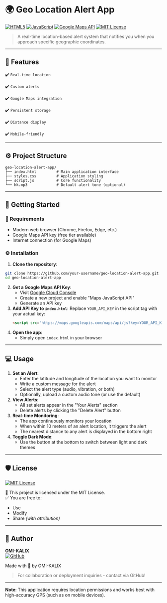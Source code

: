 # 🌍 Geo Location Alert App
[![HTML5](https://img.shields.io/badge/HTML5-E34F26?logo=html5&logoColor=white)](https://developer.mozilla.org/en-US/docs/Web/HTML)
[![JavaScript](https://img.shields.io/badge/JavaScript-F7DF1E?logo=javascript&logoColor=black)](https://developer.mozilla.org/en-US/docs/Web/JavaScript)
[![Google Maps API](https://img.shields.io/badge/Google_Maps-4285F4?logo=googlemaps&logoColor=white)](https://developers.google.com/maps)
[![MIT License](https://img.shields.io/badge/License-MIT-green.svg)](https://opensource.org/licenses/MIT)
> A real-time location-based alert system that notifies you when you approach specific geographic coordinates.
---
## 📌 Features
✔️ `Real-time location`
    
✔️ `Custom alerts` 

✔️ `Google Maps integration`

✔️ `Persistent storage`

✔️ `Distance display`

✔️ `Mobile-friendly`

---
## ⚙️ Project Structure
```
geo-location-alert-app/
├── index.html         # Main application interface
├── styles.css         # Application styling
├── script.js          # Core functionality
└── hk.mp3             # Default alert tone (optional)
```
---
## 🚀 Getting Started
### 🔧 Requirements
- Modern web browser (Chrome, Firefox, Edge, etc.)
- Google Maps API key (free tier available)
- Internet connection (for Google Maps)
### ⚙️ Installation
1. **Clone the repository**:
```bash
git clone https://github.com/your-username/geo-location-alert-app.git
cd geo-location-alert-app
```
2. **Get a Google Maps API Key**:
   - Visit [Google Cloud Console](https://console.cloud.google.com/)
   - Create a new project and enable "Maps JavaScript API"
   - Generate an API key
3. **Add API Key to `index.html`**:
   Replace `YOUR_API_KEY` in the script tag with your actual key:
   ```html
   <script src="https://maps.googleapis.com/maps/api/js?key=YOUR_API_KEY&callback=initMap" async defer></script>
   ```
4. **Open the app**:
   - Simply open `index.html` in your browser
---
## 💻 Usage
1. **Set an Alert**:
   - Enter the latitude and longitude of the location you want to monitor
   - Write a custom message for the alert
   - Select the alert type (audio, vibration, or both)
   - Optionally, upload a custom audio tone (or use the default)
2. **View Alerts**:
   - All set alerts appear in the "Your Alerts" section
   - Delete alerts by clicking the "Delete Alert" button
3. **Real-time Monitoring**:
   - The app continuously monitors your location
   - When within 10 meters of an alert location, it triggers the alert
   - The nearest distance to any alert is displayed in the bottom right
4. **Toggle Dark Mode**:
   - Use the button at the bottom to switch between light and dark themes
---
## 🛡️ License
[![MIT License](https://img.shields.io/badge/License-MIT-green.svg)](https://opensource.org/licenses/MIT)

📄 This project is licensed under the MIT License.  
✅ You are free to:
- Use
- Modify
- Share 
*(with attribution)*
---
## 👤 Author
**OMI-KALIX**  
[![GitHub](https://img.shields.io/badge/GitHub-Profile-blue?logo=github)](https://github.com/OMI-KALIX)

Made with 💙 by OMI-KALIX  
> For collaboration or deployment inquiries - contact via GitHub!
---
**Note**: This application requires location permissions and works best with high-accuracy GPS (such as on mobile devices).
